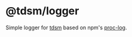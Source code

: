 # @tdsm/logger

Simple logger for [tdsm](https://npm.im/tdsm/) based on npm's [proc-log](https://npm.im/proc-log/).